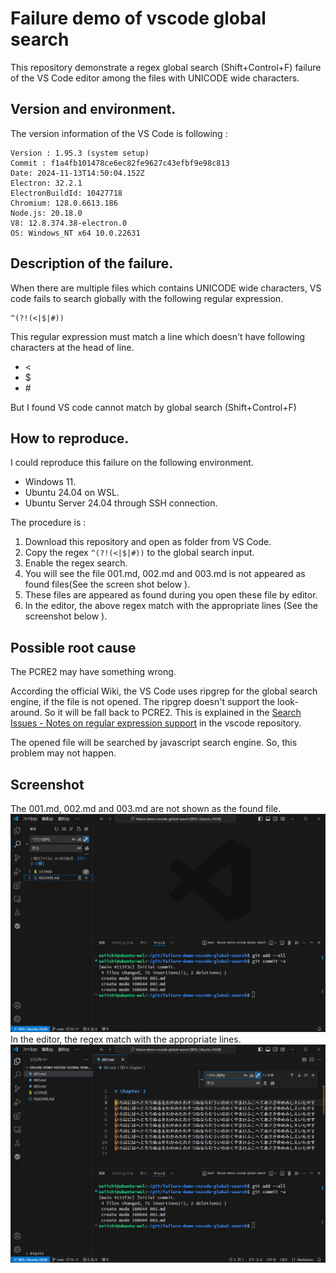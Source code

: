 # Failure demo of vscode global search
This repository demonstrate a regex global search (Shift+Control+F) failure of the VS Code editor among the files with UNICODE wide characters. 

## Version and environment. 
The version information of the VS Code is following : 
```
Version : 1.95.3 (system setup)
Commit : f1a4fb101478ce6ec82fe9627c43efbf9e98c813
Date: 2024-11-13T14:50:04.152Z
Electron: 32.2.1
ElectronBuildId: 10427718
Chromium: 128.0.6613.186
Node.js: 20.18.0
V8: 12.8.374.38-electron.0
OS: Windows_NT x64 10.0.22631
```
## Description of the failure. 
When there are multiple files which contains UNICODE wide characters, VS code fails to search globally with the following regular expression. 

```
^(?!(<|$|#))
```

This regular expression must match a line which doesn't have following characters at the head of line. 
- <
- $
- \#

But I found VS code cannot match by global search (Shift+Control+F)
## How to reproduce. 
I could reproduce this failure on the following environment. 
- Windows 11. 
- Ubuntu 24.04 on WSL.
- Ubuntu Server 24.04 through SSH connection. 

The procedure is :
1. Download this repository and open as folder from VS Code. 
2. Copy the regex ``^(?!(<|$|#))`` to the global search input. 
3. Enable the regex search. 
4. You will see the file 001.md, 002.md and 003.md is not appeared as found files(See the screen shot below ).
5. These files are appeared as found during you open these file by editor. 
6. In the editor, the above regex match with the appropriate lines (See the screenshot below ). 

## Possible root cause
The PCRE2 may have something wrong. 

According the official Wiki, the VS Code uses ripgrep for the global search engine, if the file is not opened. The ripgrep doesn't support the look-around. So it will be fall back to PCRE2. This is explained in the [Search Issues - Notes on regular expression support](https://github.com/microsoft/vscode/wiki/Search-Issues#notes-on-regular-expression-support) in the vscode repository. 

The opened file will be searched by javascript search engine. So, this problem may not happen. 

## Screenshot 
The 001.md, 002.md and 003.md are not shown as the found file.  
![](image/2024-12-11%20(2).png)
In the editor, the regex match with the appropriate lines. 
![](image/2024-12-11%20(1).png)

